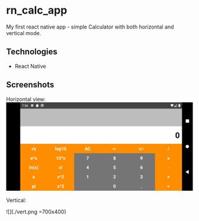 # rn_calc_app
My first react native app - simple Calculator with both horizontal and vertical mode.


## Technologies
* React Native

## Screenshots 

Horizontal view:
![](./hor.png)


Vertical:

![](./vert.png =700x400)
